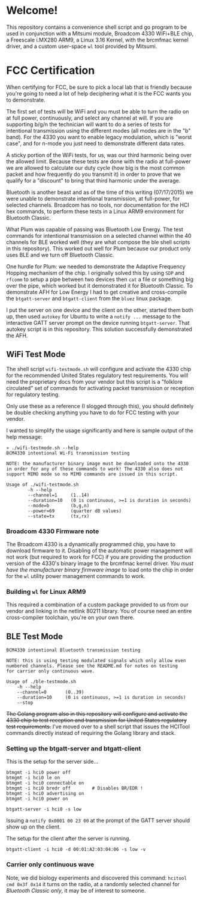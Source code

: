 # Welcome!
This repository contains a convenience shell script and go program to be used in conjunction with a Mitsumi
module, Broadcom 4330 WiFi+BLE chip, a Freescale i.MX280 ARM9, a Linux 3.16 Kernel, with the brcmfmac kernel
driver, and a custom user-space `wl` tool provided by Mitsumi.

# FCC Certification

When certifying for FCC, be sure to pick a local lab that is friendly because you're going to need a lot of
help deciphering what it is the FCC wants you to demonstrate.

The first set of tests will be WiFi and you must be able to turn the radio on at full power, continuously, and select any channel at will. If you are supporting b/g/n the technician will want to do a series of tests for intentional transmission using the different modes (all modes are in the "b" band). For the 4330 you want to enable legacy modulation, which is "worst case", and for n-mode you just need to demonstrate different data rates.

A sticky portion of the WiFi tests, for us, was our third harmonic being over the allowed limit. Because
these tests are done with the radio at full-power we are allowed to calculate our duty cycle (how big is the
most common packet and how frequently do you transmit it) in order to prove that we qualify for a "discount"
to bring that third harmonic under the average.

Bluetooth is another beast and as of the time of this writing (07/17/2015) we were unable to demonstrate
intentional transmission, at full-power, for selected channels. Broadcom has no tools, nor documentation for
the HCI hex commands, to perform these tests in a Linux ARM9 environment for Bluetooth Classic.

What Plum was capable of passing was Bluetooth Low Energy. The test commands for intentional transmission on
a selected channel within the 40 channels for BLE worked well (they are what compose the ble shell scripts
in this repository). This worked out well for Plum because our product only uses BLE and we turn off
Bluetooth Classic.

One hurdle for Plum: we needed to demonstrate the Adaptive Frequency Hopping mechanism of the chip. I originally solved this by using `SDP` and `rfcomm` to setup a pipe between two devices then `cat` a file or something big over the pipe, which worked but it demonstrated it for Bluetooth Classic. To demonstrate AFH for Low Energy I had to get creative and cross-compile the `btgatt-server` and `btgatt-client` from the `bluez` linux package.

I put the server on one device and the client on the other, started them both up, then used `autokey` for
Ubuntu to write a `notify ...` message to the interactive GATT server prompt on the device running
`btgatt-server`. That autokey script is in this repository. This solution successfully demonstrated the AFH.

## WiFi Test Mode
The shell script `wifi-testmode.sh` will configure and activate the 4330 chip for the recommended United
States regulatory test requirements. You will need the proprietary docs from your vendor but this script is
a "folklore circulated" set of commands for activating packet transmission or reception for regulatory
testing.

Only use these as a reference (I slogged through this), you should definitely be double checking anything
you have to do for FCC testing with your vendor.

I wanted to simplify the usage significantly and here is sample output of the help message:

```
» ./wifi-testmode.sh --help
BCM4330 intentional Wi-Fi transmission testing

NOTE: the manufacturer binary image must be downloaded onto the 4330
in order for any of these commands to work! The 4330 also does not
support MIMO mode so no MIMO commands are issued in this script.

Usage of ./wifi-testmode.sh
        -h --help
        --channel=1     (1..14)
        --duration=10   (0 is continuous, >=1 is duration in seconds)
        --mode=b        (b,g,n)
        --power=69      (quarter dB values)
        --state=tx      (tx,rx)
```

### Broadcom 4330 Firmware note
The Broadcom 4330 is a dynamically programmed chip, you have to download firmware to it. Disabling of the
automatic power management will not work (but required to work for FCC) if you are providing the production
version of the 4330's binary image to the brcmfmac kernel driver. *You must have the manufacturer binary
firmware image* to load onto the chip in order for the `wl` utility power management commands to work.

### Building `wl` for Linux ARM9
This required a combination of a custom package provided to us from our vendor and linking in the netlink 80211 library. You of course need an entire cross-compiler toolchain, you're on your own there.

## BLE Test Mode

```
BCM4330 intentional Bluetooth transmission testing

NOTE: this is using testing modulated signals which only allow even
numbered channels. Please see the README.md for notes on testing
for carrier only continuous wave.

Usage of ./ble-testmode.sh
    -h --help
    --channel=0       (0..39)
    --duration=10     (0 is continuous, >=1 is duration in seconds)
    --stop
```

~~The Golang program also in this repository will configure and activate the 4330 chip to test reception and
transmission for United States regulatory test requirements.~~ I've moved over to a shell script that issues
the HCITool commands directly instead of requiring the Golang library and stack.

### Setting up the btgatt-server and btgatt-client

This is the setup for the server side...

```
btmgmt -i hci0 power off 
btmgmt -i hci0 le on
btmgmt -i hci0 connectable on
btmgmt -i hci0 bredr off        # Disables BR/EDR !
btmgmt -i hci0 advertising on
btmgmt -i hci0 power on

btgatt-server -i hci0 -s low
```

Issuing a `notify 0x0001 00 23 00` at the prompt of the GATT server should show up on the client.

The setup for the client after the server is running.

`btgatt-client -i hci0 -d 00:01:A2:03:04:06 -s low -v`

### Carrier only continuous wave
Note, we did biology experiments and discovered this command: `hcitool cmd 0x3f 0x14` it turns on the radio,
at a randomly selected channel for *Bluetooth Classic only*, it may be of interest to someone.
